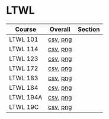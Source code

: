 # LTWL

| Course | Overall | Section |
| ------ | ------- | ------- |
| LTWL 101 | [csv](https://github.com/UCSD-Historical-Enrollment-Data/2024Spring/blob/main/overall/LTWL%20101.csv), [png](https://raw.githubusercontent.com/UCSD-Historical-Enrollment-Data/2024Spring/main/plot_overall/LTWL%20101.png) |  |
| LTWL 114 | [csv](https://github.com/UCSD-Historical-Enrollment-Data/2024Spring/blob/main/overall/LTWL%20114.csv), [png](https://raw.githubusercontent.com/UCSD-Historical-Enrollment-Data/2024Spring/main/plot_overall/LTWL%20114.png) |  |
| LTWL 123 | [csv](https://github.com/UCSD-Historical-Enrollment-Data/2024Spring/blob/main/overall/LTWL%20123.csv), [png](https://raw.githubusercontent.com/UCSD-Historical-Enrollment-Data/2024Spring/main/plot_overall/LTWL%20123.png) |  |
| LTWL 172 | [csv](https://github.com/UCSD-Historical-Enrollment-Data/2024Spring/blob/main/overall/LTWL%20172.csv), [png](https://raw.githubusercontent.com/UCSD-Historical-Enrollment-Data/2024Spring/main/plot_overall/LTWL%20172.png) |  |
| LTWL 183 | [csv](https://github.com/UCSD-Historical-Enrollment-Data/2024Spring/blob/main/overall/LTWL%20183.csv), [png](https://raw.githubusercontent.com/UCSD-Historical-Enrollment-Data/2024Spring/main/plot_overall/LTWL%20183.png) |  |
| LTWL 184 | [csv](https://github.com/UCSD-Historical-Enrollment-Data/2024Spring/blob/main/overall/LTWL%20184.csv), [png](https://raw.githubusercontent.com/UCSD-Historical-Enrollment-Data/2024Spring/main/plot_overall/LTWL%20184.png) |  |
| LTWL 194A | [csv](https://github.com/UCSD-Historical-Enrollment-Data/2024Spring/blob/main/overall/LTWL%20194A.csv), [png](https://raw.githubusercontent.com/UCSD-Historical-Enrollment-Data/2024Spring/main/plot_overall/LTWL%20194A.png) |  |
| LTWL 19C | [csv](https://github.com/UCSD-Historical-Enrollment-Data/2024Spring/blob/main/overall/LTWL%2019C.csv), [png](https://raw.githubusercontent.com/UCSD-Historical-Enrollment-Data/2024Spring/main/plot_overall/LTWL%2019C.png) |  |
